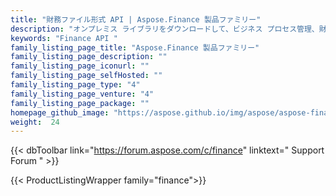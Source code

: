 ```yaml
---
title: "財務ファイル形式 API | Aspose.Finance 製品ファミリー"
description: "オンプレミス ライブラリをダウンロードして、ビジネス プロセス管理、財務分析、およびレポート作成ソフトウェアから XBRL および iXBRL を作成、読み取り、検証します。"
keywords: "Finance API "
family_listing_page_title: "Aspose.Finance 製品ファミリー"
family_listing_page_description: ""
family_listing_page_iconurl: ""
family_listing_page_selfHosted: ""
family_listing_page_type: "4"
family_listing_page_venture: "4"
family_listing_page_package: ""
homepage_github_image: "https://aspose.github.io/img/aspose/aspose-finance.png"
weight:  24
---
```


{{< dbToolbar link="https://forum.aspose.com/c/finance" linktext=" Support Forum " >}}

{{< ProductListingWrapper family="finance">}}

